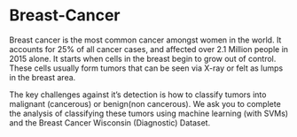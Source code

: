 # Breast-Cancer
Breast cancer is the most common cancer amongst women in the world. It accounts for 25% of all cancer cases, and affected over 2.1 Million people in 2015 alone. It starts when cells in the breast begin to grow out of control. These cells usually form tumors that can be seen via X-ray or felt as lumps in the breast area.

The key challenges against it’s detection is how to classify tumors into malignant (cancerous) or benign(non cancerous). We ask you to complete the analysis of classifying these tumors using machine learning (with SVMs) and the Breast Cancer Wisconsin (Diagnostic) Dataset.
